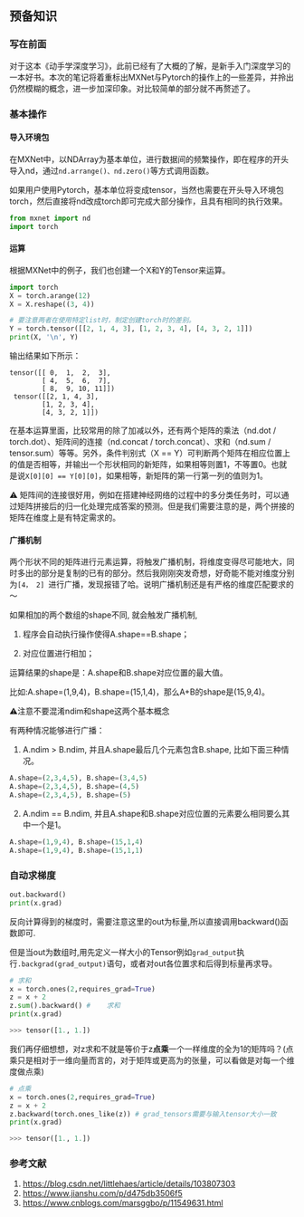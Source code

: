 ## 预备知识

### 写在前面

对于这本《动手学深度学习》，此前已经有了大概的了解，是新手入门深度学习的一本好书。本次的笔记将着重标出MXNet与Pytorch的操作上的一些差异，并拎出仍然模糊的概念，进一步加深印象。对比较简单的部分就不再赘述了。



### 基本操作

#### 导入环境包

在MXNet中，以NDArray为基本单位，进行数据间的频繁操作，即在程序的开头导入nd，通过`nd.arrange()、nd.zero()`等方式调用函数。

如果用户使用Pytorch，基本单位将变成tensor，当然也需要在开头导入环境包torch，然后直接将nd改成torch即可完成大部分操作，且具有相同的执行效果。

```python
from mxnet import nd
import torch
```



#### 运算

根据MXNet中的例子，我们也创建一个X和Y的Tensor来运算。

```python
import torch
X = torch.arange(12)
X = X.reshape((3, 4))

# 要注意两者在使用特定list时，制定创建torch时的差别。
Y = torch.tensor([[2, 1, 4, 3], [1, 2, 3, 4], [4, 3, 2, 1]])
print(X, '\n', Y)
```

输出结果如下所示：

```
tensor([[ 0,  1,  2,  3],
        [ 4,  5,  6,  7],
        [ 8,  9, 10, 11]]) 
 tensor([[2, 1, 4, 3],
        [1, 2, 3, 4],
        [4, 3, 2, 1]])
```

在基本运算里面，比较常用的除了加减以外，还有两个矩阵的乘法（nd.dot / torch.dot）、矩阵间的连接（nd.concat / torch.concat）、求和（nd.sum / tensor.sum）等等。另外，条件判别式（X == Y）可判断两个矩阵在相应位置上的值是否相等，并输出一个形状相同的新矩阵，如果相等则置1，不等置0。也就是说`X[0][0] == Y[0][0]`，如果相等，新矩阵的第一行第一列的值则为1。

⚠️ 矩阵间的连接很好用，例如在搭建神经网络的过程中的多分类任务时，可以通过矩阵拼接后的归一化处理完成答案的预测。但是我们需要注意的是，两个拼接的矩阵在维度上是有特定需求的。



#### 广播机制

两个形状不同的矩阵进行元素运算，将触发广播机制，将维度变得尽可能地大，同时多出的部分是复制的已有的部分。然后我刚刚突发奇想，好奇能不能对维度分别为`[4， 2] `进行广播，发现报错了哈。说明广播机制还是有严格的维度匹配要求的～

如果相加的两个数组的shape不同, 就会触发广播机制, 

1. 程序会自动执行操作使得A.shape==B.shape；

2. 对应位置进行相加；

运算结果的shape是：A.shape和B.shape对应位置的最大值。

比如:A.shape=(1,9,4)，B.shape=(15,1,4)，那么A+B的shape是(15,9,4)。

⚠️注意不要混淆ndim和shape这两个基本概念

有两种情况能够进行广播：

1. A.ndim > B.ndim, 并且A.shape最后几个元素包含B.shape, 比如下面三种情况。

```python
A.shape=(2,3,4,5), B.shape=(3,4,5)
A.shape=(2,3,4,5), B.shape=(4,5)
A.shape=(2,3,4,5), B.shape=(5)
```

2. A.ndim == B.ndim, 并且A.shape和B.shape对应位置的元素要么相同要么其中一个是1。

```python
A.shape=(1,9,4), B.shape=(15,1,4)
A.shape=(1,9,4), B.shape=(15,1,1)
```



###  自动求梯度

```python
out.backward()
print(x.grad)
```

反向计算得到的梯度时，需要注意这里的out为标量,所以直接调用backward()函数即可.

但是当out为数组时,用先定义一样大小的Tensor例如`grad_output`执行`.backgrad(grad_output)`语句，或者对out各位置求和后得到标量再求导。

```python
# 求和
x = torch.ones(2,requires_grad=True)
z = x + 2
z.sum().backward() # 	求和
print(x.grad)

>>> tensor([1., 1.])
```

我们再仔细想想，对z求和不就是等价于z**点乘**一个一样维度的全为1的矩阵吗？(点乘只是相对于一维向量而言的，对于矩阵或更高为的张量，可以看做是对每一个维度做点乘)

```python
# 点乘
x = torch.ones(2,requires_grad=True)
z = x + 2
z.backward(torch.ones_like(z)) # grad_tensors需要与输入tensor大小一致
print(x.grad)

>>> tensor([1., 1.])
```





### 参考文献

1. https://blog.csdn.net/littlehaes/article/details/103807303
2. https://www.jianshu.com/p/d475db3506f5
3. https://www.cnblogs.com/marsggbo/p/11549631.html








